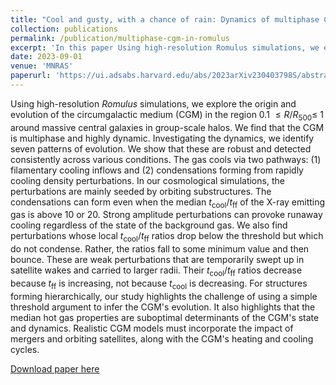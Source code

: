 ```yaml
---
title: "Cool and gusty, with a chance of rain: Dynamics of multiphase CGM around massive galaxies in the Romulus simulations"
collection: publications
permalink: /publication/multiphase-cgm-in-romulus
excerpt: 'In this paper Using high-resolution Romulus simulations, we explore the origin and evolution of the circumgalactic medium (CGM) of massive galaxies. We find that CGM is both multiphase and dynamic. In exploring its dynamic we find seven patterns of evolution, two of them are ways that gas cools. Gas cools via (1) filamentary cooling inflows and (2) condensations forming from rapidly cooling density perturbations. We find that perturbations are mainly seeded by orbiting substructures.'
date: 2023-09-01
venue: 'MNRAS'
paperurl: 'https://ui.adsabs.harvard.edu/abs/2023arXiv230403798S/abstract'
---
```


Using high-resolution $Romulus$ simulations, we explore the origin and evolution of the circumgalactic medium (CGM) in the region 0.1 $\leq R/R_{500} \leq$ 1 around massive central galaxies in group-scale halos. We find that the CGM is multiphase and highly dynamic. Investigating the dynamics, we identify seven patterns of evolution. We show that these are robust and detected consistently across various conditions. The gas cools via two pathways: (1) filamentary cooling inflows and (2) condensations forming from rapidly cooling density perturbations. In our cosmological simulations, the perturbations are mainly seeded by orbiting substructures. The condensations can form even when the median $t_\mathrm{cool} / t_\mathrm{ff}$  of the X-ray emitting gas is above 10 or 20.  Strong amplitude perturbations can provoke runaway cooling regardless of the state of the background gas. We also find perturbations whose local $t_\mathrm{cool} / t_\mathrm{ff}$ ratios drop below the threshold but which do not condense.  Rather, the ratios fall to some minimum value and then bounce. These are weak perturbations that are temporarily swept up in satellite wakes and carried to larger radii. Their $t_\mathrm{cool} / t_\mathrm{ff}$ ratios decrease because $t_\mathrm{ff}$ is increasing, not because $t_\mathrm{cool}$ is decreasing.  For structures forming hierarchically, our study highlights the challenge of using a simple threshold argument to infer the CGM's evolution.  It also highlights that the median hot gas properties are suboptimal determinants of the CGM's state and dynamics. Realistic CGM models must incorporate the impact of mergers and orbiting satellites, along with the CGM's heating and cooling cycles.

[Download paper here](https://ui.adsabs.harvard.edu/abs/2023arXiv230403798S/abstract)
